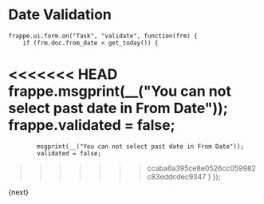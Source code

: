 # Date Validation


	frappe.ui.form.on("Task", "validate", function(frm) {
        if (frm.doc.from_date < get_today()) {
<<<<<<< HEAD
            frappe.msgprint(__("You can not select past date in From Date"));
            frappe.validated = false;
=======
            msgprint(__("You can not select past date in From Date"));
            validated = false;
>>>>>>> ccaba6a395ce8e0526cc059982c83eddcdec9347
        }
	});

{next}
